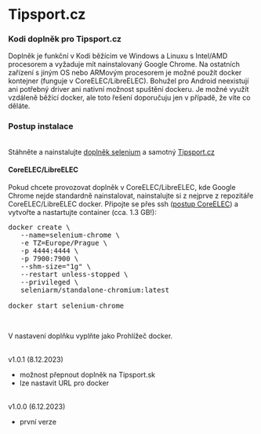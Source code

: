 <h1>Tipsport.cz</h1>
<p>
<h3>Kodi doplněk pro Tipsport.cz</h3>
<p>
Doplněk je funkční v Kodi běžícím ve Windows a Linuxu s Intel/AMD procesorem a vyžaduje mít nainstalovaný Google Chrome. Na ostatních zařízení s jiným OS nebo ARMovým procesorem je možné použít docker kontejner (funguje v CoreELEC/LibreELEC). Bohužel pro Android neexistují ani potřebný driver ani nativní možnost spuštění dockeru. Je možné využít vzdáleně běžící docker, ale toto řešení doporučuju jen v případě, že víte co děláte.<br>

<h3>Postup instalace</h3><br>
Stáhněte a nainstalujte <a href="https://codeload.github.com/waladir/script.module.selenium/zip/refs/heads/master">doplněk selenium</a> a samotný <a href="https://codeload.github.com/waladir/plugin.video.tipsport/zip/refs/heads/master">Tipsport.cz</a>

<h4>CoreELEC/LibreELEC</h4>
Pokud chcete provozovat doplněk v CoreELEC/LibreELEC, kde Google Chrome nejde standardně nainstalovat, nainstalujte si z nejprve z repozitáře CoreELEC/LibreELEC docker. Připojte se přes ssh (<a href="https://wiki.coreelec.org/coreelec:ssh">postup CoreELEC</a>) a vytvořte a nastartujte container (cca. 1.3 GB!):

<pre>
docker create \
   --name=selenium-chrome \
   -e TZ=Europe/Prague \
   -p 4444:4444 \
   -p 7900:7900 \
   --shm-size="1g" \
   --restart unless-stopped \
   --privileged \
   seleniarm/standalone-chromium:latest

docker start selenium-chrome
</pre><br>

V nastavení doplňku vyplňte jako Prohlížeč docker.<br><br>

v1.0.1 (8.12.2023)<br>
- možnost přepnout doplněk na Tipsport.sk<br>
- lze nastavit URL pro docker<br><br>

v1.0.0 (6.12.2023)<br>
- první verze<br><br>
</p>
